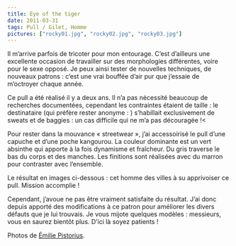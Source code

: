 ```yaml
---
title: Eye of the tiger
date: 2011-03-31
tags: Pull / Gilet, Homme
pictures: ["rocky01.jpg", "rocky02.jpg", "rocky03.jpg"]
---
```


Il m’arrive parfois de tricoter pour mon entourage. C’est d’ailleurs une excellente occasion de travailler sur des morphologies différentes, voire pour le sexe opposé. Je peux ainsi tester de nouvelles techniques, de nouveaux patrons : c’est une vrai bouffée d’air pur que j’essaie de m’octroyer chaque année.

Ce pull a été réalisé il y a deux ans. Il n’a pas nécessité beaucoup de recherches documentées, cependant les contraintes étaient de taille : le destinataire (qui préfère rester anonyme : ) s’habillait exclusivement de sweats et de baggies : un cas difficile qui ne m’a pas découragée !<

Pour rester dans la mouvance « streetwear », j’ai accessoirisé le pull d’une capuche et d’une poche kangourou. La couleur dominante est un vert absinthe qui apporte à la fois dynamisme et fraîcheur. Du gris traverse le bas du corps et des manches. Les finitions sont réalisées avec du marron pour contraster avec l’ensemble.

Le résultat en images ci-dessous : cet homme des villes à su apprivoiser ce pull. Mission accomplie !

Cependant, j’avoue ne pas être vraiment satisfaite du résultat. J’ai donc depuis apporté des modifications à ce patron pour améliorer les divers défauts que je lui trouvais. Je vous mijote quelques modèles : messieurs,  vous en saurez bientôt plus. D’ici là soyez patients !

Photos de <a href="http://www.flickr.com/photos/emilie-pistorius/" target="_blank">Émilie Pistorius</a>.
